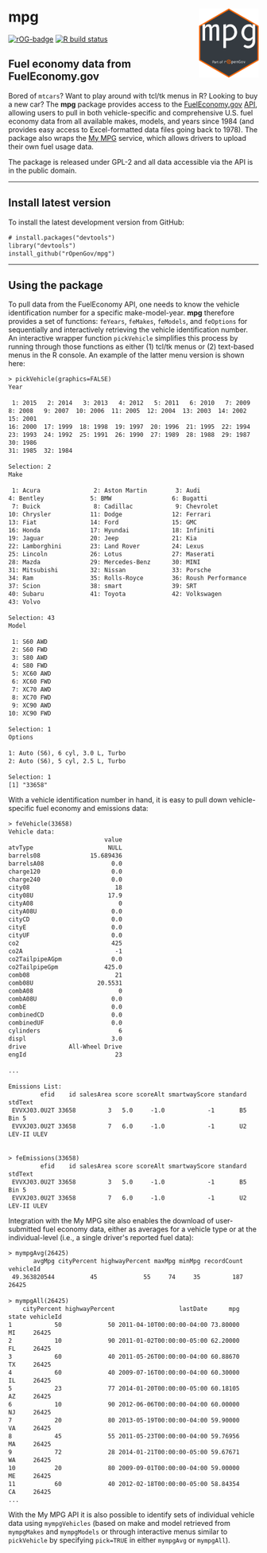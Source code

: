 # mpg <a href='https://ropengov.github.io/mpg/'><img src='man/figures/logo.png' align="right" height="139" /></a>

<!-- badges: start -->

[![rOG-badge](https://ropengov.github.io/rogtemplate/reference/figures/ropengov-badge.svg)](http://ropengov.org/)
[![R build
status](https://github.com/rOpenGov/mpg/workflows/R-CMD-check/badge.svg)](https://github.com/rOpenGov/mpg/actions)

<!-- badges: end -->


## Fuel economy data from FuelEconomy.gov 

Bored of `mtcars`? Want to play around with tcl/tk menus in R? Looking to buy a new car? The **mpg** package provides access to the [FuelEconomy.gov](https://www.fueleconomy.gov/) [API](https://www.fueleconomy.gov/feg/ws/index.shtml), allowing users to pull in both vehicle-specific and comprehensive U.S. fuel economy data from all available makes, models, and years since 1984 (and provides easy access to Excel-formatted data files going back to 1978). The package also wraps the [My MPG](https://www.fueleconomy.gov/mpg/MPG.do) service, which allows drivers to upload their own fuel usage data.

The package is released under GPL-2 and all data accessible via the API is in the public domain.


---
## Install latest version ##

To install the latest development version from GitHub:

    # install.packages("devtools")
    library("devtools")
    install_github("rOpenGov/mpg")

---
## Using the package ##

To pull data from the FuelEconomy API, one needs to know the vehicle identification number for a specific make-model-year. **mpg** therefore provides a set of functions: `feYears`, `feMakes`, `feModels`, and `feOptions` for sequentially and interactively retrieving the vehicle identification number. An interactive wrapper function `pickVehicle` simplifies this process by running through those functions as either (1) tcl/tk menus or (2) text-based menus in the R console. An example of the latter menu version is shown here:

```
> pickVehicle(graphics=FALSE)
Year 

 1: 2015   2: 2014   3: 2013   4: 2012   5: 2011   6: 2010   7: 2009   8: 2008   9: 2007  10: 2006  11: 2005  12: 2004  13: 2003  14: 2002  15: 2001
16: 2000  17: 1999  18: 1998  19: 1997  20: 1996  21: 1995  22: 1994  23: 1993  24: 1992  25: 1991  26: 1990  27: 1989  28: 1988  29: 1987  30: 1986
31: 1985  32: 1984  

Selection: 2
Make 

 1: Acura               2: Aston Martin        3: Audi                4: Bentley             5: BMW                 6: Bugatti          
 7: Buick               8: Cadillac            9: Chevrolet          10: Chrysler           11: Dodge              12: Ferrari          
13: Fiat               14: Ford               15: GMC                16: Honda              17: Hyundai            18: Infiniti         
19: Jaguar             20: Jeep               21: Kia                22: Lamborghini        23: Land Rover         24: Lexus            
25: Lincoln            26: Lotus              27: Maserati           28: Mazda              29: Mercedes-Benz      30: MINI             
31: Mitsubishi         32: Nissan             33: Porsche            34: Ram                35: Rolls-Royce        36: Roush Performance
37: Scion              38: smart              39: SRT                40: Subaru             41: Toyota             42: Volkswagen       
43: Volvo              

Selection: 43
Model 

 1: S60 AWD
 2: S60 FWD
 3: S80 AWD
 4: S80 FWD
 5: XC60 AWD
 6: XC60 FWD
 7: XC70 AWD
 8: XC70 FWD
 9: XC90 AWD
10: XC90 FWD

Selection: 1
Options 

1: Auto (S6), 6 cyl, 3.0 L, Turbo
2: Auto (S6), 5 cyl, 2.5 L, Turbo

Selection: 1
[1] "33658"
```

With a vehicle identification number in hand, it is easy to pull down vehicle-specific fuel economy and emissions data:

```
> feVehicle(33658)
Vehicle data:
                           value
atvType                     NULL
barrels08              15.689436
barrelsA08                   0.0
charge120                    0.0
charge240                    0.0
city08                        18
city08U                     17.9
cityA08                        0
cityA08U                     0.0
cityCD                       0.0
cityE                        0.0
cityUF                       0.0
co2                          425
co2A                          -1
co2TailpipeAGpm              0.0
co2TailpipeGpm             425.0
comb08                        21
comb08U                  20.5531
combA08                        0
combA08U                     0.0
combE                        0.0
combinedCD                   0.0
combinedUF                   0.0
cylinders                      6
displ                        3.0
drive            All-Wheel Drive
engId                         23

...

Emissions List:
         efid    id salesArea score scoreAlt smartwayScore standard     stdText
 EVVXJ03.0U2T 33658         3   5.0     -1.0            -1       B5       Bin 5
 EVVXJ03.0U2T 33658         7   6.0     -1.0            -1       U2 LEV-II ULEV


> feEmissions(33658)
         efid    id salesArea score scoreAlt smartwayScore standard     stdText
 EVVXJ03.0U2T 33658         3   5.0     -1.0            -1       B5       Bin 5
 EVVXJ03.0U2T 33658         7   6.0     -1.0            -1       U2 LEV-II ULEV
```

Integration with the My MPG site also enables the download of user-submitted fuel economy data, either as averages for a vehicle type or at the individual-level (i.e., a single driver's reported fuel data):

```
> mympgAvg(26425)
       avgMpg cityPercent highwayPercent maxMpg minMpg recordCount vehicleId
 49.363820544          45             55     74     35         187     26425

> mympgAll(26425)
    cityPercent highwayPercent                  lastDate      mpg state vehicleId
1            50             50 2011-04-10T00:00:00-04:00 73.80000    MI     26425
2            10             90 2011-01-02T00:00:00-05:00 62.20000    FL     26425
3            60             40 2011-05-26T00:00:00-04:00 60.88670    TX     26425
4            60             40 2009-07-16T00:00:00-04:00 60.30000    IL     26425
5            23             77 2014-01-20T00:00:00-05:00 60.18105    AZ     26425
6            10             90 2012-06-06T00:00:00-04:00 60.00000    NJ     26425
7            20             80 2013-05-19T00:00:00-04:00 59.90000    VA     26425
8            45             55 2011-05-23T00:00:00-04:00 59.76956    MA     26425
9            72             28 2014-01-21T00:00:00-05:00 59.67671    WA     26425
10           20             80 2009-09-01T00:00:00-04:00 59.00000    ME     26425
11           60             40 2012-02-18T00:00:00-05:00 58.84354    CA     26425
...
```

With the My MPG API it is also possible to identify sets of individual vehicle data using `mympgVehicles` (based on make and model retrieved from `mympgMakes` and `mympgModels` or through interactive menus similar to `pickVehicle` by specifying `pick=TRUE` in either `mympgAvg` or `mympgAll`).

